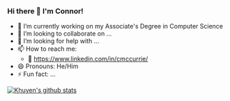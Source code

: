 ### Hi there 👋 I'm Connor!

- 🔭 I’m currently working on my Associate's Degree in Computer Science
- 👯 I’m looking to collaborate on ...
- 🤔 I’m looking for help with ...
- 📫 How to reach me: 
  - 🏢 https://www.linkedin.com/in/cmccurrie/
- 😄 Pronouns: He/Him
- ⚡ Fun fact: ...

[![Khuyen's github stats](https://github-readme-stats.vercel.app/api?username=adinsxx&count_private=true&show_icons=true&theme=radical&hide_rank=false)](https://github.com/adinsxx/github-readme-stats)
